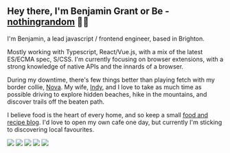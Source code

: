 ## Hey there, I'm Benjamin Grant or Be - [nothingrandom](https://b.nothingrandom.studio) 👋🏻

I'm Benjamin, a lead javascript / frontend engineer, based in Brighton.

Mostly working with Typescript, React/Vue.js, with a mix of the latest ES/ECMA spec, S/CSS. I'm currently focusing on browser extensions, with a strong knowledge of native APIs and the innards of a browser.

During my downtime, there's few things better than playing fetch with my border collie, [Nova](https://www.instagram.com/thebcsupernova/). My wife, [Indy](https://instagram.com/indy_hollway), and I love to take as much time as possible driving to explore hidden beaches, hike in the mountains, and discover trails off the beaten path.

I believe food is the heart of every home, and so keep a small [food and recipe blog](https://b.nothingrandom.studio/food). I'd love to open my own cafe one day, but currently I'm sticking to discovering local favourites.

[![](https://img.shields.io/badge/GitHub-100000?style=for-the-badge&logo=github&logoColor=white)](https://github.com/nothingrandom) [![](https://img.shields.io/badge/Instagram-E4405F?style=for-the-badge&logo=instagram&logoColor=white)](https://instagram.com/nothingrandom) [![](https://img.shields.io/badge/Twitter-1DA1F2?style=for-the-badge&logo=twitter&logoColor=white)](https://twitter.com/nothingrandom) [![](https://img.shields.io/badge/LinkedIn-0077B5?style=for-the-badge&logo=linkedin&logoColor=white)](https://www.linkedin.com/in/benjaminhollway/) [![](https://img.shields.io/badge/Apple%20Music-FA243C?&style=for-the-badge&logo=applemusic&logoColor=white)](https://music.apple.com/profile/nothingrandom)
